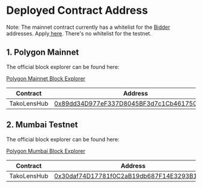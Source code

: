 # Deployed Contract Address

Note: The mainnet contract currently has a whitelist for the [Bidder](broken-reference) addresses. Apply[ here](https://form.zootools.co/go/Gku1ElD19dlnOmcExFl8). There's no whitelist for the testnet.

## 1. Polygon Mainnet

The official block explorer can be found here:

[Polygon Mainnet Block Explorer](https://polygonscan.com/)

<table><thead><tr><th width="302">Contract</th><th>Address</th></tr></thead><tbody><tr><td>TakoLensHub</td><td><a href="https://polygonscan.com/address/0x89dd34D977eF337D8045BF3d7c1Cb461750C0337">0x89dd34D977eF337D8045BF3d7c1Cb461750C0337</a></td></tr></tbody></table>

## 2. Mumbai Testnet

The official block explorer can be found here:

[Polygon Mumbai Block Explorer](https://mumbai.polygonscan.com/)

<table><thead><tr><th width="299">Contract</th><th>Address</th></tr></thead><tbody><tr><td>TakoLensHub</td><td><a href="https://mumbai.polygonscan.com/address/0x30daf74D17781f0C2aB19db687F14E3293B17E7e">0x30daf74D17781f0C2aB19db687F14E3293B17E7e</a></td></tr></tbody></table>

